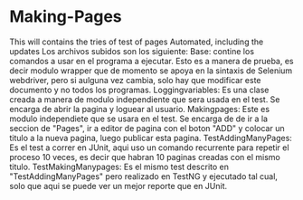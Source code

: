 # Making-Pages
This will contains the tries of test of pages Automated, including the updates
Los archivos subidos son los siguiente:
Base: contine los comandos a usar en el programa a ejecutar. Esto es a manera de prueba, es decir modulo wrapper que de momento se apoya en la sintaxis de Selenium webdriver, pero si aulguna vez cambia, solo hay que modificar este documento y no todos los programas.
Loggingvariables: Es una clase creada a manera de modulo independiente que sera usada en el test. Se encarga de abrir la pagina y loguear al usuario.
Makingpages: Este es modulo independiete que se usara en el test. Se encarga de de ir a la seccion de "Pages", ir a editor de pagina con el boton "ADD" y colocar un titulo a la nueva pagina, luego publicar esta pagina.
TestAddingManyPages: Es el test a correr en JUnit, aqui uso un comando recurrente para repetir el proceso 10 veces, es decir que habran 10 paginas creadas con el mismo titulo.
TestMakingManypages: Es el mismo test descrito en "TestAddingManyPages" pero realizado en TestNG y ejecutado tal cual, solo que aqui se puede ver un mejor reporte que en JUnit.
